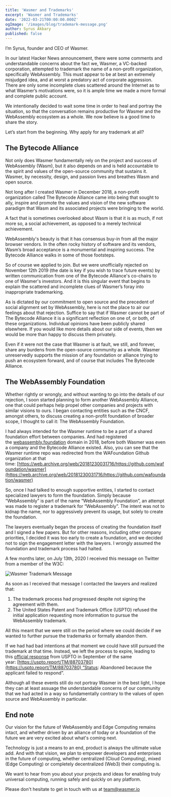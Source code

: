 ```yaml
---
title: 'Wasmer and Trademarks'
excerpt: 'Wasmer and Trademarks'
date: '2022-03-21T00:00:00.000Z'
ogImage: '/images/blog/trademark-message.png'
author: Syrus Akbary
published: false
---
```


I’m Syrus, founder and CEO of Wasmer.

In our latest Hacker News announcement, there were some comments and understandable concerns about the fact we, Wasmer, a VC-backed corporation, attempted to trademark the name of a non-profit organization, specifically WebAssembly. This must appear to be at best an extremely misjudged idea, and at worst a predatory act of corporate aggression. There are only some incomplete clues scattered around the Internet as to what Wasmer’s motivations were, so it is ample time we made a more formal and complete public account.

We intentionally decided to wait some time in order to heal and portray the situation, so that the conversation remains productive for Wasmer and the WebAssembly ecosystem as a whole. We now believe is a good time to share the story.

Let’s start from the beginning. Why apply for any trademark at all?

## The Bytecode Alliance

Not only does Wasmer fundamentally rely on the project and success of WebAssembly (Wasm), but it also depends on and is held accountable to the spirit and values of the open-source community that sustains it. Wasmer, by necessity, design, and passion lives and breathes Wasm and open source.

Not long after I created Wasmer in December 2018, a non-profit organization called The Bytecode Alliance came into being that sought to ally, inspire and promote the values and vision of the new software paradigm that Wasm and its associated projects were bringing to the world.

A fact that is sometimes overlooked about Wasm is that it is as much, if not more so, a social achievement, as opposed to a merely technical achievement.

WebAssembly's beauty is that it has consensus buy-in from all the major browser vendors. In the often rocky history of software and its vendors, Wasm’s broad acceptance is a monumental and inspiring success. The Bytecode Alliance walks in some of those footsteps.

So of course we applied to join. But we were unofficially rejected on November 12th 2019 (the date is key if you wish to trace future events) by written communication from one of the Bytecode Alliance's co-chairs to one of Wasmer's investors. And it is this singular event that begins to explain the scattered and incomplete clues of Wasmer’s foray into inappropriate trademarking.

As is dictated by our commitment to open source and the precedent of social alignment set by WebAssembly, here is not the place to air our feelings about that rejection. Suffice to say that if Wasmer cannot be part of The Bytecode Alliance it is a significant reflection on one of, or both, of these organizations. Individual opinions have been publicly shared elsewhere. If you would like more details about our side of events, then we would be more than happy to discuss them privately.

Even if it were not the case that Wasmer is at fault, we still, and forever, share any burdens from the open-source community as a whole. Wasmer unreservedly supports the mission of any foundation or alliance trying to push an ecosystem forward, and of course that includes The Bytecode Alliance.

## The WebAssembly Foundation

Whether rightly or wrongly, and without wanting to go into the details of our rejection, I soon started planning to form another WebAssembly Alliance, one that could perhaps help propel other companies and projects with similar visions to ours. I began contacting entities such as the CNCF, amongst others, to discuss creating a non-profit foundation of broader scope, I thought to call it: The WebAssembly Foundation.

I had always intended for the Wasmer runtime to be a part of a shared foundation effort between companies. And had registered the [webassembly.foundation](http://webassembly.foundation/) domain in 2018, before both Wasmer was even a company and the Bytecode Alliance existed. Also, you can see that the Wasmer runtime repo was redirected from the WAFoundation Github organization at that time: [https://web.archive.org/web/20181230031716/https://github.com/wafoundation/wasmer](https://web.archive.org/web/20181230031716/https://github.com/wafoundation/wasmer)

So, once I had talked to enough supportive entities, I started to contact specialized lawyers to form the foundation. Simply because “WebAssembly” is part of the name “WebAssembly Foundation”, an attempt was made to register a trademark for “WebAssembly”. The intent was not to kidnap the name, nor to aggressively prevent its usage, but solely to create the foundation.

The lawyers eventually began the process of creating the foundation itself and I signed a few papers. But for other reasons, including other company priorities, I decided it was too early to create a foundation, and we decided not to sign the engagement letter with the lawyers. I wrongly assumed the foundation and trademark process had halted.

A few months later, on July 13th, 2020 I received this message on Twitter from a member of the W3C:

![Wasmer Trademark Message](/images/blog/trademark-message.png)

As soon as I received that message I contacted the lawyers and realized that:

1. The trademark process had progressed despite not signing the agreement with them.
2. The United States Patent and Trademark Office (USPTO) refused the initial application requesting more information to pursue the WebAssembly trademark.

All this meant that we were still on the period where we could decide if we wanted to further pursue the trademarks or formally abandon them.

If we had had bad intentions at that moment we could have still pursued the trademark at that time. Instead, we left the process to expire, leading to this [official response](https://uspto.report/TM/88703780/NOA20200914205937/) from USPTO in September of the same year: [https://uspto.report/TM/88703780](https://uspto.report/TM/88703780) “Status: Abandoned because the applicant failed to respond”.

Although all these events still do not portray Wasmer in the best light, I hope they can at least assuage the understandable concerns of our community that we had acted in a way so fundamentally contrary to the values of open source and WebAssembly in particular.

## End note

Our vision for the future of WebAssembly and Edge Computing remains intact, and whether driven by an alliance of today or a foundation of the future we are very excited about what's coming next.

Technology is just a means to an end, product is always the ultimate value add. And with that vision, we plan to empower developers and enterprises in the future of computing, whether centralized (Cloud Computing), mixed (Edge Computing) or completely decentralized (Web3) their computing is.

We want to hear from you about your projects and ideas for enabling truly universal computing, running safely and quickly on any platform.

Please don't hesitate to get in touch with us at team@wasmer.io
